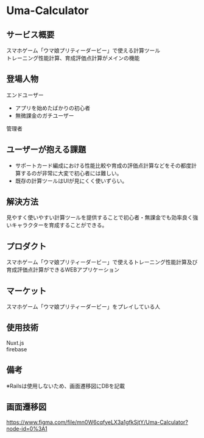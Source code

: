 # Uma-Calculator
## サービス概要
スマホゲーム「ウマ娘プリティーダービー」で使える計算ツール  
トレーニング性能計算、育成評価点計算がメインの機能

## 登場人物
エンドユーザー  
* アプリを始めたばかりの初心者  
* 無微課金のガチユーザー

管理者  

## ユーザーが抱える課題
* サポートカード編成における性能比較や育成の評価点計算などをその都度計算するのが非常に大変で初心者には難しい。  
* 既存の計算ツールはUIが見にくく使いずらい。


## 解決方法
見やすく使いやすい計算ツールを提供することで初心者・無課金でも効率良く強いキャラクターを育成することができる。

## プロダクト
スマホゲーム「ウマ娘プリティーダービー」で使えるトレーニング性能計算及び育成評価点計算ができるWEBアプリケーション

## マーケット
スマホゲーム「ウマ娘プリティーダービー」をプレイしている人

## 使用技術
Nuxt.js  
firebase

## 備考  
※Railsは使用しないため、画面遷移図にDBを記載

## 画面遷移図  
https://www.figma.com/file/mn0W6cqfyeLX3a1gfkSjtY/Uma-Calculator?node-id=0%3A1
